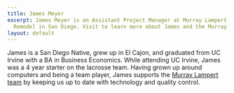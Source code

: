 ```yaml
---
title: James Meyer
excerpt: James Meyer is an Assistant Project Manager at Murray Lampert Design, Build,
  Remodel in San Diego. Visit to learn more about James and the Murray Lampert team.
layout: default
---
```


James is a San Diego Native, grew up in El Cajon, and graduated from UC Irvine with a BA in Business Economics. While attending UC Irvine, James was a 4 year starter on the lacrosse team. Having grown up around computers and being a team player, James supports the [Murray Lampert team](/about-murray-lampert-design-build-remodel#team-members) by keeping us up to date with technology and quality control.

